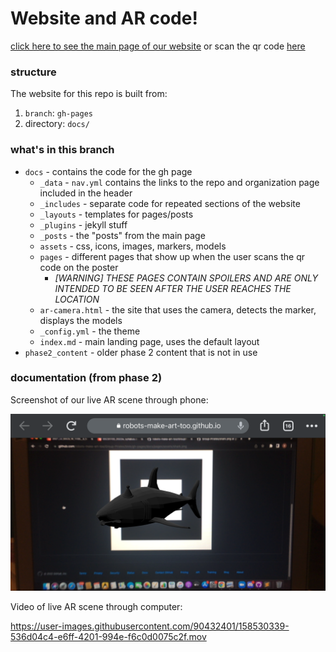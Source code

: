 # Website and AR code!
[click here to see the main page of our website](https://robots-make-art-too.github.io/Group-Pirates/) or scan the qr code [here](https://github.com/robots-make-art-too/Group-Pirates/blob/gh-pages/docs/assets/markers/anchor-qr.png)


### structure

The website for this repo is built from:
1. `branch`: `gh-pages`
2. directory: `docs/`


### what's in this branch
* `docs` - contains the code for the gh page 
   * `_data` - `nav.yml` contains the links to the repo and organization page included in the header
   * `_includes` - separate code for repeated sections of the website
   * `_layouts` - templates for pages/posts 
   * `_plugins` - jekyll stuff 
   * `_posts` - the "posts" from the main page 
   * `assets` - css, icons, images, markers, models
   * `pages` - different pages that show up when the user scans the qr code on the poster 
     * *[WARNING] THESE PAGES CONTAIN SPOILERS AND ARE ONLY INTENDED TO BE SEEN AFTER THE USER REACHES THE LOCATION*
   * `ar-camera.html` - the site that uses the camera, detects the marker, displays the models
   * `_config.yml` - the theme
   * `index.md` - main landing page, uses the default layout
* `phase2_content` - older phase 2 content that is not in use

### documentation (from phase 2)

Screenshot of our live AR scene through phone:

![image](phase2_content/Screenshot.PNG)

Video of live AR scene through computer:

https://user-images.githubusercontent.com/90432401/158530339-536d04c4-e6ff-4201-994e-f6c0d0075c2f.mov


